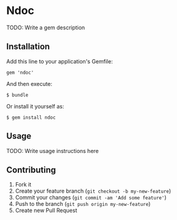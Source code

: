 # Ndoc

TODO: Write a gem description

## Installation

Add this line to your application's Gemfile:

    gem 'ndoc'

And then execute:

    $ bundle

Or install it yourself as:

    $ gem install ndoc

## Usage

TODO: Write usage instructions here

## Contributing

1. Fork it
2. Create your feature branch (`git checkout -b my-new-feature`)
3. Commit your changes (`git commit -am 'Add some feature'`)
4. Push to the branch (`git push origin my-new-feature`)
5. Create new Pull Request
